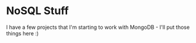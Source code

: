 # NoSQL Stuff

I have a few projects that I'm starting to work with MongoDB - I'll put those things here :) 